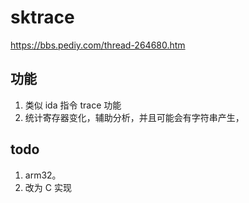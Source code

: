 
# sktrace
https://bbs.pediy.com/thread-264680.htm

## 功能
1. 类似 ida 指令 trace 功能
2. 统计寄存器变化，辅助分析，并且可能会有字符串产生，

## todo
1. arm32。
2. 改为 C 实现



